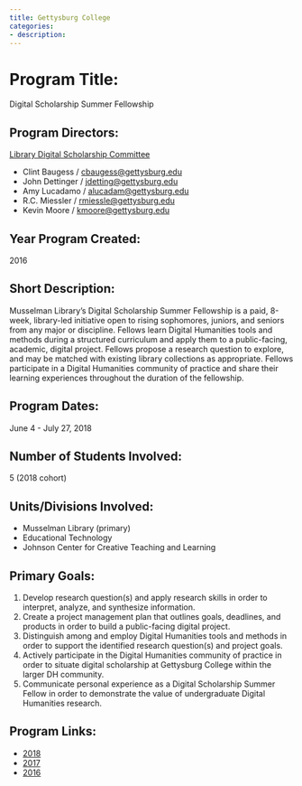 ```yaml
---
title: Gettysburg College
categories:
- description:
---
```


# Program Title:

Digital Scholarship Summer Fellowship

## Program Directors:

[Library Digital Scholarship Committee](LibraryDS@gettysburg.edu)

- Clint Baugess / cbaugess@gettysburg.edu
- John Dettinger / jdetting@gettysburg.edu
- Amy Lucadamo / alucadam@gettysburg.edu
- R.C. Miessler / rmiessle@gettysburg.edu
- Kevin Moore / kmoore@gettysburg.edu

## Year Program Created:

2016

## Short Description:

Musselman Library’s Digital Scholarship Summer Fellowship is a paid, 8-week, library-led initiative open to rising sophomores, juniors, and seniors from any major or discipline. Fellows learn Digital Humanities tools and methods during a structured curriculum and apply them to a public-facing, academic, digital project. Fellows propose a research question to explore, and may be matched with existing library collections as appropriate. Fellows participate in a Digital Humanities community of practice and share their learning experiences throughout  the duration of the fellowship. 

## Program Dates:

June 4 - July 27, 2018

## Number of Students Involved:

5 (2018 cohort)

## Units/Divisions Involved:

- Musselman Library (primary)
- Educational Technology
- Johnson Center for Creative Teaching and Learning

## Primary Goals:

1. Develop research question(s) and apply research skills in order to interpret, analyze, and synthesize information. 
2. Create a project management plan that outlines goals, deadlines, and products in order to build a public-facing digital project.
3. Distinguish among and employ Digital Humanities tools and methods in order to support the identified research question(s) and project goals.
4. Actively participate in the Digital Humanities community of practice in order to situate digital scholarship at Gettysburg College within the larger DH community.
5. Communicate personal experience as a Digital Scholarship Summer Fellow in order to demonstrate the value of undergraduate Digital Humanities research.

## Program Links:

- [2018](https://dssf.musselmanlibrary.org/2018/)
- [2017](https://dssf.musselmanlibrary.org/2017/)
- [2016](https://dssf.musselmanlibrary.org/2016/)

